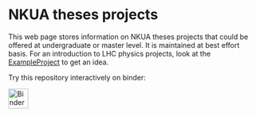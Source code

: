# NKUA theses projects

This web page stores information on NKUA theses projects that could be offered at undergraduate or master level.
It is maintained at best effort basis. 
For an introduction to LHC physics projects, look at the <a href="https://github.com/theofil/ThesesProjects/tree/main/ExampleProject">ExampleProject</a> to get an idea.

Try this repository interactively on binder:

<a href="https://mybinder.org/v2/gh/theofil/ThesesProjects/main"><img border="0" alt="Binder" src="https://mybinder.org/badge_logo.svg" height="40"> </a>


